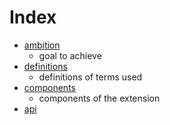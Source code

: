 # Index

- [ambition](ambition.md)
    - goal to achieve
- [definitions](definitions.md)
    - definitions of terms used
- [components](components.md)
    - components of the extension
- [api](api.md)